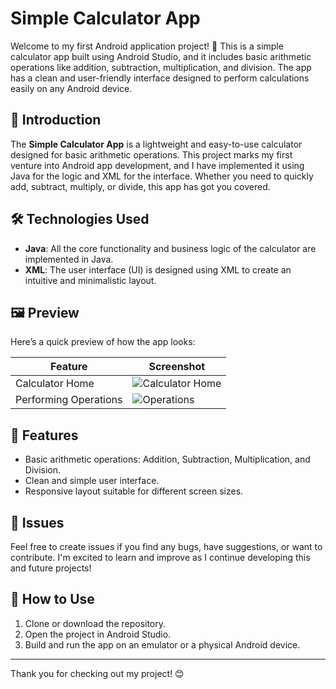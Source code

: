 # Simple Calculator App

Welcome to my first Android application project! 🎉 This is a simple calculator app built using Android Studio, and it includes basic arithmetic operations like addition, subtraction, multiplication, and division. The app has a clean and user-friendly interface designed to perform calculations easily on any Android device.

## 📱 Introduction

The **Simple Calculator App** is a lightweight and easy-to-use calculator designed for basic arithmetic operations. This project marks my first venture into Android app development, and I have implemented it using Java for the logic and XML for the interface. Whether you need to quickly add, subtract, multiply, or divide, this app has got you covered.

## 🛠️ Technologies Used

- **Java**: All the core functionality and business logic of the calculator are implemented in Java.
- **XML**: The user interface (UI) is designed using XML to create an intuitive and minimalistic layout.

## 🖼️ Preview

Here’s a quick preview of how the app looks:

| Feature            | Screenshot                              |
| ------------------ | --------------------------------------- |
| Calculator Home     | ![Calculator Home](<img src="https://ibb.co/fnyhzHY">)    |
| Performing Operations | ![Operations](<img src="https://ibb.co/whcW71X">) |



## 📝 Features

- Basic arithmetic operations: Addition, Subtraction, Multiplication, and Division.
- Clean and simple user interface.
- Responsive layout suitable for different screen sizes.

## 🐞 Issues

Feel free to create issues if you find any bugs, have suggestions, or want to contribute. I'm excited to learn and improve as I continue developing this and future projects!

## 🔧 How to Use

1. Clone or download the repository.
2. Open the project in Android Studio.
3. Build and run the app on an emulator or a physical Android device.

---

Thank you for checking out my project! 😊
